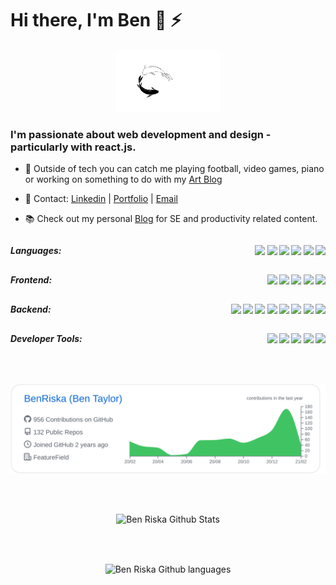 # Hi there, I'm Ben 👋 ⚡️

<p align="center">
<img src="/assets/koi.gif" height="100px" />
</p>

### I'm passionate about web development and design - particularly with react.js.

- 👾 Outside of tech you can catch me playing football, video games, piano or working on something to do with my [Art Blog](https://www.instagram.com/featurefield/?hl=en)

- 💌 Contact: [Linkedin](https://www.linkedin.com/in/ben-taylor-tech/) | [Portfolio](https://portfolio-11585.web.app/) | [Email](Ben10Taylor10@hotmail.com)

- 📚 Check out my personal [Blog](https://blog-6a15f.web.app) for SE and productivity related content.

<h5 style="display: flex; justify-content: space-between; margin: 0; padding: 0;">
<p>Languages: </p>
<p><img src="https://img.shields.io/badge/-JavaScript-white?style=flat-square&logo=javascript" />
<img src="https://img.shields.io/badge/-TypeScript-white?style=flat-square&logo=typescript&logoColor=3178C6" />
<img src="https://img.shields.io/badge/-Python-white?style=flat-square&logo=python" />
<img src="https://img.shields.io/badge/Ruby-white?style=flat-square&logo=ruby&logoColor=E61216" />
<img src="https://img.shields.io/badge/-HTML5-white?style=flat-square&logo=html5&logoColor=E34F26" />
<img src="https://img.shields.io/badge/-CSS3-white?style=flat-square&logo=css3&logoColor=1572B6" /></p>
</h5>
<h5 style="display: flex; justify-content: space-between; margin: 0; padding: 0;">
<p>Frontend: </p>
<p><img src="https://img.shields.io/badge/-React-white?style=flat-square&logo=react" />
<img src="https://img.shields.io/badge/-Material_UI-white?style=flat-square&logo=material-ui&logoColor=0081CB" />
<img src="https://img.shields.io/badge/-GSAP-white?style=flat-square&logo=gsap&logoColor=56A818" />
<img src="https://img.shields.io/badge/-Framer_Motion-white?style=flat-square&logo=framer-motion%20css&logoColor=38B2AC" />
<img src="https://img.shields.io/badge/-Styled_Components-white?style=flat-square&logo=styled-components&logoColor=CC6699" /></p>
</h5>
<h5 style="display: flex; justify-content: space-between; margin: 0; padding: 0;">
<p>Backend: </p>
<p><img src="https://img.shields.io/badge/-MongoDB-white?style=flat-square&logo=mongodb" />
<img src="https://img.shields.io/badge/-Express-white?style=flat-square&logo=express&logoColor=000000" />
<img src="https://img.shields.io/badge/-Node.js-white?style=flat-square&logo=Node.js" />
<img src="https://img.shields.io/badge/-SQL-white?style=flat-square&logo=sql" />
<img src="https://img.shields.io/badge/-Rails-white?style=flat-square&logo=ruby&logoColor=E61216" />
<img src="https://img.shields.io/badge/-NoSQL-white?style=flat-square&logo=nosql" />
<img src="https://img.shields.io/badge/-Firebase-white?style=flat-square&logo=firebase&logoColor=FFCB2D" />
<img src="https://img.shields.io/badge/-GraphQL-white?style=flat-square&logo=graphql&logoColor=DD35A5" /></p>
</h5>
<h5 style="display: flex; justify-content: space-between; margin: 0; padding: 0;">
<p>Developer Tools: </p>
<p><img src="https://img.shields.io/badge/-Git-white?style=flat-square&logo=git" />
<img src="https://img.shields.io/badge/-NPM-white?style=flat-square&logo=npm&logoColor=2C8EBB" />
<img src="https://img.shields.io/badge/-Postman-white?style=flat-square&logo=postman&logoColor=FF6C37" />
<img src="https://img.shields.io/badge/-Jest-white?style=flat-square&logo=jest&logoColor=C21325" />
<img src="https://img.shields.io/badge/-VS_Code-white?style=flat-square&logo=vs-code" /></p>
</h5>

<br>
<br>

<p align="center">
<img align="center" alt="Ben Riska Github Stats" src="https://raw.githubusercontent.com/BenRiska/profile-unicorn/48ea6f163a345ab27ce44365bdb3245be33c65be/profile-summary-card-output/github/0-profile-details.svg"/>
</p>

<br>
<br>

<p align="center">
<img align="center" alt="Ben Riska Github Stats" src="https://github-readme-stats.vercel.app/api?username=benriska"/>
</p>

<br>
<br>

<p align="center">
<img align="center" alt="Ben Riska Github languages" src="https://github-readme-stats.vercel.app/api/top-langs/?username=benriska&layout=compact&hide_title=true"/>
</p>
